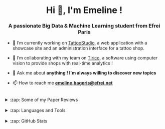<h1 align="center">Hi 👋, I'm Emeline !</h1>
<h3 align="center">A passionate Big Data & Machine Learning student from Efrei Paris</h3>

- 👾 I’m currently working on [TattooStudio](https://github.com/easartem/IndexFinder), a web application with a showcase site and an administration interface for a tattoo shop.

- 🍒 I’m collaborating with my team on [Tirico](https://github.com/VincentBernet/Tirico-ShopCameraAnalitics), a software using computer vision to provide shops with real-time analytics !

- 💬 Ask me about **anything ! I'm always willing to discover new topics**

- 📫 How to reach me **emeline.bagoris@efrei.net**

<br />

<details>
  <summary >:zap: Some of my Paper Reviews</summary>
  
  - 3D Molecule generative model for structure-based drug design [review](https://dsail.gitbook.io/isyse-review/paper-review/2022-spring-paper-review/neurips-2021-3d-molecule-generative-model-for-structure-based-drug-design)
    
  - The Emergence of Objectness: Learning Zero-Shot Segmentation from Videos [review](https://awesome-davian.gitbook.io/awesome-reviews/paper-review/2022-spring-paper-review/neurips-2021-learning-zero-shot-segmentation-from-videos)
    
  - Meta-learning Sparse Implicit Neural Representations [review](https://dsail.gitbook.io/isyse-review/paper-review/2022-spring-paper-review/neurips-2021-meta-learning-spare-implicit-neural-representations-eng)
</details>

<br />

<details>
  <summary >:zap: Languages and Tools</summary>
  <p align="left"> <a href="https://azure.microsoft.com/en-in/" target="_blank"> <img src="https://www.vectorlogo.zone/logos/microsoft_azure/microsoft_azure-icon.svg" alt="azure" width="40" height="40"/> </a> <a href="https://www.electronjs.org" target="_blank"> <img src="https://raw.githubusercontent.com/devicons/devicon/master/icons/electron/electron-original.svg" alt="electron" width="40" height="40"/> </a> <a href="https://hadoop.apache.org/" target="_blank"> <img src="https://www.vectorlogo.zone/logos/apache_hadoop/apache_hadoop-icon.svg" alt="hadoop" width="40" height="40"/> </a> <a href="https://hive.apache.org/" target="_blank"> <img src="https://www.vectorlogo.zone/logos/apache_hive/apache_hive-icon.svg" alt="hive" width="40" height="40"/> </a> <a href="https://www.w3.org/html/" target="_blank"> <img src="https://raw.githubusercontent.com/devicons/devicon/master/icons/html5/html5-original-wordmark.svg" alt="html5" width="40" height="40"/> </a> <a href="https://www.java.com" target="_blank"> <img src="https://raw.githubusercontent.com/devicons/devicon/master/icons/java/java-original.svg" alt="java" width="40" height="40"/> </a> <a href="https://kafka.apache.org/" target="_blank"> <img src="https://www.vectorlogo.zone/logos/apache_kafka/apache_kafka-icon.svg" alt="kafka" width="40" height="40"/> </a> <a href="https://www.mongodb.com/" target="_blank"> <img src="https://raw.githubusercontent.com/devicons/devicon/master/icons/mongodb/mongodb-original-wordmark.svg" alt="mongodb" width="40" height="40"/> </a> <a href="https://www.mysql.com/" target="_blank"> <img src="https://raw.githubusercontent.com/devicons/devicon/master/icons/mysql/mysql-original-wordmark.svg" alt="mysql" width="40" height="40"/> </a> <a href="https://opencv.org/" target="_blank"> <img src="https://www.vectorlogo.zone/logos/opencv/opencv-icon.svg" alt="opencv" width="40" height="40"/> </a> <a href="https://www.python.org" target="_blank"> <img src="https://raw.githubusercontent.com/devicons/devicon/master/icons/python/python-original.svg" alt="python" width="40" height="40"/> </a> <a href="https://www.qt.io/" target="_blank"> <img src="https://upload.wikimedia.org/wikipedia/commons/0/0b/Qt_logo_2016.svg" alt="qt" width="40" height="40"/> </a> <a href="https://www.scala-lang.org" target="_blank"> <img src="https://raw.githubusercontent.com/devicons/devicon/master/icons/scala/scala-original.svg" alt="scala" width="40" height="40"/> </a> <a href="https://scikit-learn.org/" target="_blank"> <img src="https://upload.wikimedia.org/wikipedia/commons/0/05/Scikit_learn_logo_small.svg" alt="scikit_learn" width="40" height="40"/> </a> <a href="https://www.tensorflow.org" target="_blank"> <img src="https://www.vectorlogo.zone/logos/tensorflow/tensorflow-icon.svg" alt="tensorflow" width="40" height="40"/> </a> </p>
</details>

<br />
 
<details>
  <summary >:zap: GitHub Stats</summary>
  <p><img align="left" src="https://github-readme-stats.vercel.app/api/top-langs?username=easartem&show_icons=true&locale=en&layout=compact" alt="easartem" /></p>
  <p><img align="center" src="https://github-readme-stats.vercel.app/api?username=easartem&show_icons=true&locale=en" alt="easartem" /></p>
</details>
